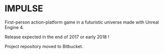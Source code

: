 # IMPULSE

First-person action-platform game in a futuristic universe made with Unreal Engine 4.

Release expected in the end of 2017 or early 2018 !

Project repository moved to Bitbucket.